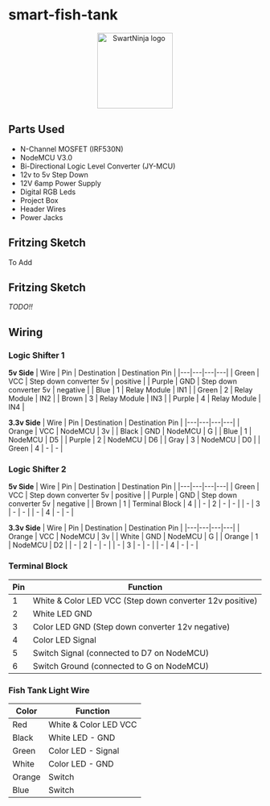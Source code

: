 # smart-fish-tank

<p align="center">
    <img src="https://swart.ninja/assets/images/SwartNinjaLogoV2.svg" alt="SwartNinja logo" height="150">
</p>

## Parts Used
- N-Channel MOSFET (IRF530N)
- NodeMCU V3.0
- Bi-Directional Logic Level Converter (JY-MCU)
- 12v to 5v Step Down
- 12V 6amp Power Supply
- Digital RGB Leds
- Project Box
- Header Wires
- Power Jacks

## Fritzing Sketch
To Add


## Fritzing Sketch
_TODO!!_

## Wiring

### Logic Shifter 1
**5v Side**
| Wire |  Pin | Destination | Destination Pin |
|---|---|---|---|
| Green | VCC | Step down converter 5v | positive |
| Purple | GND | Step down converter 5v | negative |
| Blue | 1 | Relay Module | IN1 |
| Green | 2 | Relay Module | IN2 |
| Brown | 3 | Relay Module | IN3 |
| Purple | 4 | Relay Module | IN4 |

**3.3v Side**
| Wire |  Pin | Destination | Destination Pin |
|---|---|---|---|
| Orange | VCC | NodeMCU | 3v |
| Black | GND | NodeMCU | G |
| Blue | 1 | NodeMCU | D5 |
| Purple | 2 | NodeMCU | D6 |
| Gray | 3 | NodeMCU | D0 |
| Green | 4 | - | - |

### Logic Shifter 2
**5v Side**
| Wire |  Pin | Destination | Destination Pin |
|---|---|---|---|
| Green | VCC | Step down converter 5v | positive |
| Purple | GND | Step down converter 5v | negative |
| Brown | 1 | Terminal Block | 4 |
| - | 2 | - | - |
| - | 3 | - | - |
| - | 4 | - | - |

**3.3v Side**
| Wire |  Pin | Destination | Destination Pin |
|---|---|---|---|
| Orange | VCC | NodeMCU | 3v |
| White | GND | NodeMCU | G |
| Orange | 1 | NodeMCU | D2 |
| - | 2 | - | - |
| - | 3 | - | - |
| - | 4 | - | - |

### Terminal Block
| Pin | Function |
|--|--|
| 1 | White & Color LED VCC (Step down converter 12v positive) |
| 2 | White LED GND |
| 3 | Color LED GND (Step down converter 12v negative) |
| 4 | Color LED Signal |
| 5 | Switch Signal (connected to D7 on NodeMCU) |
| 6 | Switch Ground (connected to G on NodeMCU) |

### Fish Tank Light Wire
| Color | Function |
|--|--|
| Red | White & Color LED VCC  |
| Black | White LED - GND |
| Green | Color LED - Signal |
| White | Color LED - GND |
| Orange | Switch |
| Blue | Switch |